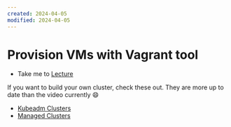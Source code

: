 ```yaml
---
created: 2024-04-05
modified: 2024-04-05
---
```

# Provision VMs with Vagrant tool

  - Take me to [Lecture](https://kodekloud.com/topic/deploy-with-kubeadm-provision-vms-with-vagrant/)

If you want to build your own cluster, check these out. They are more up to date than the video currently :smile:

* [Kubeadm Clusters](../../kubeadm-clusters/)
* [Managed Clusters](../../managed-clusters/)

